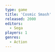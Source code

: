 ```yaml
---
type: game
title: 'Cosmic Smash'
released: 2000
editors: 
  - Sega
players: 1
genres:
  - Action
---
```

